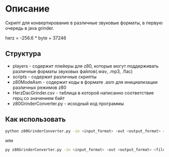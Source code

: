# Описание

Скрипт для конвертирование в различные звуковые форматы, в первую очередь в java grinder.

herz = -256.6 * byte + 37246

## Структура

- players - содержит плейеры для z80, которые могут поддерживать различные форматы звуковых файлов(.wav, .mp3, .flac)
- scripts - содержит различные скрипты
- z80ModeAsm - содержит коды в формате .asm для инициализации  различных режимов z80
- HerzDacGrinder.csv - таблица в которой написанно соответствие герц со значением байт
- z80GrinderConverter.py - исходный код программы

## Как использовать

```bash
python z80GrinderConverter.py -in <input_format> -out <output_format> <file_name>
```

или

```bash
py z80GrinderConverter.py -in <input_format> -out <output_format> <file_name>
```
